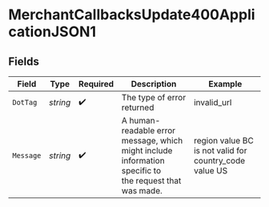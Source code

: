 # MerchantCallbacksUpdate400ApplicationJSON1


## Fields

| Field                                                                                                   | Type                                                                                                    | Required                                                                                                | Description                                                                                             | Example                                                                                                 |
| ------------------------------------------------------------------------------------------------------- | ------------------------------------------------------------------------------------------------------- | ------------------------------------------------------------------------------------------------------- | ------------------------------------------------------------------------------------------------------- | ------------------------------------------------------------------------------------------------------- |
| `DotTag`                                                                                                | *string*                                                                                                | :heavy_check_mark:                                                                                      | The type of error returned                                                                              | invalid_url                                                                                             |
| `Message`                                                                                               | *string*                                                                                                | :heavy_check_mark:                                                                                      | A human-readable error message, which might include information specific to<br/>the request that was made.<br/> | region value BC is not valid for country_code value US                                                  |